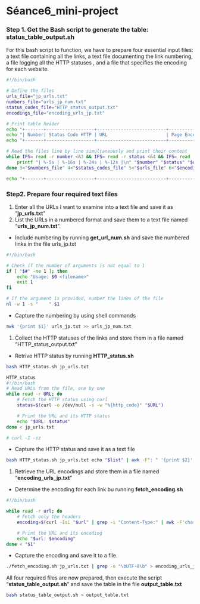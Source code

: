 # Séance6_mini-project

### Step 1.  Get the Bash script to generate the table: status_table_output.sh

For this bash script to function, we have to prepare four essential input files: a text file containing all the links, a text file documenting the link numbering, a file logging all the HTTP statuses , and a file that specifies the encoding for each website.

```bash
#!/bin/bash

# Define the files
urls_file="jp_urls.txt"
numbers_file="urls_jp_num.txt"
status_codes_file="HTTP_status_output.txt"
encodings_file="encoding_urls_jp.txt"

# Print table header
echo "+-------+------------------+--------------------------+--------------+"
echo "| Number| Status Code HTTP | URL                      | Page Encoding|"
echo "+-------+------------------+--------------------------+--------------+"

# Read the files line by line simultaneously and print their content
while IFS= read -r number <&3 && IFS= read -r status <&4 && IFS= read -r url <&5 && IFS= read -r encoding <&6; do
    printf "| %-5s | %-16s | %-24s | %-12s |\n" "$number" "$status" "$url" "$encoding"
done 3<"$numbers_file" 4<"$status_codes_file" 5<"$urls_file" 6<"$encodings_file"

echo "+-------+------------------+--------------------------+--------------+"
```

### Step2. Prepare four required text files

1. Enter all the URLs I want to examine into a text file and save it as  “**jp_urls.txt**"
2. List the URLs in a numbered format and save them to a text file named “**urls_jp_num.txt**”.
- Include numbering by running **get_url_num.sh** and save the numbered links in the file urls_jp.txt

```bash
#!/bin/bash

# Check if the number of arguments is not equal to 1
if [ "$#" -ne 1 ]; then
    echo "Usage: $0 <filename>"
    exit 1
fi

# If the argument is provided, number the lines of the file
nl -w 1 -s "    " $1
```

- Capture the numbering by using shell commands

```bash
awk '{print $1}' urls_jp.txt >> urls_jp_num.txt
```

1. Collect the HTTP statuses of the links and store them in a file named “HTTP_status_output.txt”
- Retrive HTTP status by running **HTTP_status.sh**

```bash
bash HTTP_status.sh jp_urls.txt

HTTP_status
#!/bin/bash
# Read URLs from the file, one by one
while read -r URL; do
    # Fetch the HTTP status using curl
    status=$(curl -o /dev/null -s -w "%{http_code}" "$URL")

    # Print the URL and its HTTP status
    echo "$URL: $status"
done < jp_urls.txt

# curl -I -sz
```

- Capture the HTTP status and save it as a text file

```bash
bash HTTP_status.sh jp_urls.txt echo "$list" | awk -F": " '{print $2}' > HTTP_status_output.txt
```

1. Retrieve the URL encodings and store them in a file named “**encoding_urls_jp.txt**”
- Determine the encoding for each link bu running **fetch_encoding.sh**

```bash
#!/bin/bash

while read -r url; do
    # Fetch only the headers
    encoding=$(curl -IsL "$url" | grep -i "Content-Type:" | awk -F'charset=' '{print $2}')

    # Print the URL and its encoding
    echo "$url: $encoding"
done < "$1"
```

- Capture the encoding and save it to a file.

```bash
./fetch_encoding.sh jp_urls.txt | grep -o "\bUTF-8\b" > encoding_urls_jp.txt
```

All four required files are now prepared, then execute the script “**status_table_output.sh**” and save the table in the file **output_table.txt**

```bash
bash status_table_output.sh > output_table.txt
```